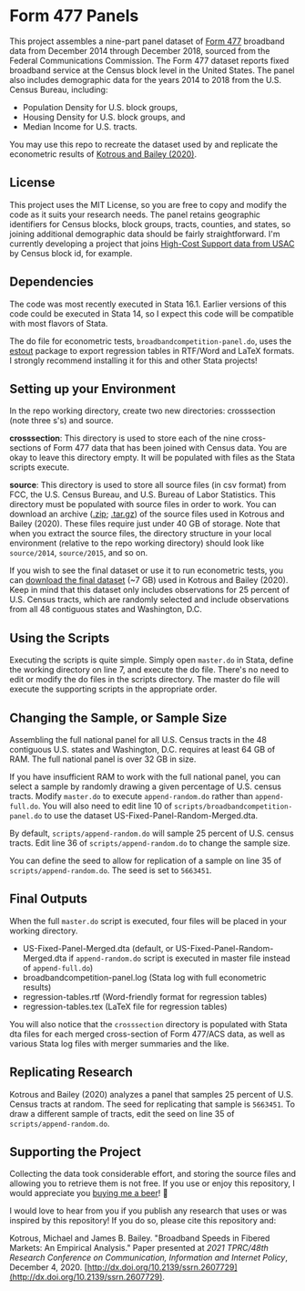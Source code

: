 # Form 477 Panels
This project assembles a nine-part panel dataset of [Form 477](https://www.fcc.gov/general/broadband-deployment-data-fcc-form-477) broadband data from December 2014 through December 2018, sourced from the Federal Communications Commission. The Form 477 dataset reports fixed broadband service at the Census block level in the United States. The panel also includes demographic data for the years 2014 to 2018 from the U.S. Census Bureau, including:

- Population Density for U.S. block groups,
- Housing Density for U.S. block groups, and
- Median Income for U.S. tracts.

You may use this repo to recreate the dataset used by and replicate the econometric results of [Kotrous and Bailey (2020)](https://papers.ssrn.com/sol3/papers.cfm?abstract_id=2607729).

## License
This project uses the MIT License, so you are free to copy and modify the code as it suits your research needs. The panel retains geographic identifiers for Census blocks, block groups, tracts, counties, and states, so joining additional demographic data should be fairly straightforward. I'm currently developing a project that joins [High-Cost Support data from USAC](https://opendata.usac.org/High-Cost/High-Cost-Connect-America-Fund-Broadband-Map-CAF-M/r59r-rpip) by Census block id, for example.

## Dependencies
The code was most recently executed in Stata 16.1. Earlier versions of this code could be executed in Stata 14, so I expect this code will be compatible with most flavors of Stata.

The do file for econometric tests, `broadbandcompetition-panel.do`, uses the [estout](http://repec.sowi.unibe.ch/stata/estout/) package to export regression tables in RTF/Word and LaTeX formats. I strongly recommend installing it for this and other Stata projects!

## Setting up your Environment
In the repo working directory, create two new directories: crosssection (note three s's) and source.

**crosssection**: This directory is used to store each of the nine cross-sections of Form 477 data that has been joined with Census data. You are okay to leave this directory empty. It will be populated with files as the Stata scripts execute.

**source**: This directory is used to store all source files (in csv format) from FCC, the U.S. Census Bureau, and U.S. Bureau of Labor Statistics. This directory must be populated with source files in order to work. You can download an archive ([.zip](https://form477-panels.s3.us-east-2.amazonaws.com/form477-panels.zip); [.tar.gz](https://form477-panels.s3.us-east-2.amazonaws.com/form477-panels.tar.gz)) of the source files used in Kotrous and Bailey (2020). These files require just under 40 GB of storage. Note that when you extract the source files, the directory structure in your local environment (relative to the repo working directory) should look like `source/2014`, `source/2015`, and so on.

If you wish to see the final dataset or use it to run econometric tests, you can [download the final dataset](https://form477-panels.s3.us-east-2.amazonaws.com/US-Fixed-Panel-Random-Merged.dta) (~7 GB) used in Kotrous and Bailey (2020). Keep in mind that this dataset only includes observations for 25 percent of U.S. Census tracts, which are randomly selected and include observations from all 48 contiguous states and Washington, D.C.

## Using the Scripts
Executing the scripts is quite simple. Simply open `master.do` in Stata, define the working directory on line 7, and execute the do file. There's no need to edit or modify the do files in the scripts directory. The master do file will execute the supporting scripts in the appropriate order. 

## Changing the Sample, or Sample Size
Assembling the full national panel for all U.S. Census tracts in the 48 contiguous U.S. states and Washington, D.C. requires at least 64 GB of RAM. The full national panel is over 32 GB in size.

If you have insufficient RAM to work with the full national panel, you can select a sample by randomly drawing a given percentage of U.S. census tracts. Modify `master.do` to execute `append-random.do` rather than `append-full.do`. You will also need to edit line 10 of `scripts/broadbandcompetition-panel.do` to use the dataset US-Fixed-Panel-Random-Merged.dta.

By default, `scripts/append-random.do` will sample 25 percent of U.S. census tracts. Edit line 36 of `scripts/append-random.do` to change the sample size. 

You can define the seed to allow for replication of a sample on line 35 of `scripts/append-random.do`. The seed is set to `5663451`.

## Final Outputs
When the full `master.do` script is executed, four files will be placed in your working directory.

- US-Fixed-Panel-Merged.dta (default, or US-Fixed-Panel-Random-Merged.dta if `append-random.do` script is executed in master file instead of `append-full.do`)
- broadbandcompetition-panel.log (Stata log with full econometric results)
- regression-tables.rtf (Word-friendly format for regression tables)
- regression-tables.tex (LaTeX file for regression tables)

You will also notice that the `crosssection` directory is populated with Stata dta files for each merged cross-section of Form 477/ACS data, as well as various Stata log files with merger summaries and the like.

## Replicating Research
Kotrous and Bailey (2020) analyzes a panel that samples 25 percent of U.S. Census tracts at random. The seed for replicating that sample is `5663451`. To draw a different sample of tracts, edit the seed on line 35 of `scripts/append-random.do`.

## Supporting the Project
Collecting the data took considerable effort, and storing the source files and allowing you to retrieve them is not free. If you use or enjoy this repository, I would appreciate you [buying me a beer](https://paypal.me/michaelkotrous)! 🍺

I would love to hear from you if you publish any research that uses or was inspired by this repository! If you do so, please cite this repository and:

Kotrous, Michael and James B. Bailey. "Broadband Speeds in Fibered Markets: An Empirical Analysis." Paper presented at _2021 TPRC/48th Research Conference on Communication, Information and Internet Policy_, December 4, 2020. [http://dx.doi.org/10.2139/ssrn.2607729](http://dx.doi.org/10.2139/ssrn.2607729).
